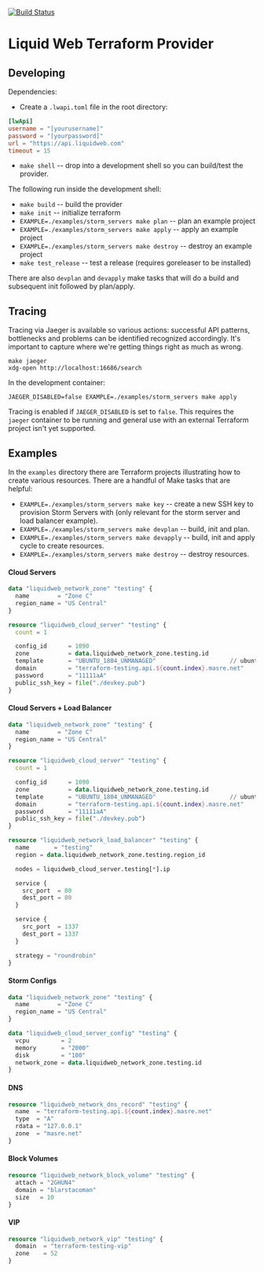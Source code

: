 [![Build Status](https://travis-ci.org/liquidweb/terraform-provider-liquidweb.svg?branch=master)](https://travis-ci.org/liquidweb/terraform-provider-liquidweb)

# Liquid Web Terraform Provider

## Developing

Dependencies:

- Create a `.lwapi.toml` file in the root directory:

```toml
[lwApi]
username = "[yourusername]"
password = "[yourpassword]"
url = "https://api.liquidweb.com"
timeout = 15
```

- `make shell` -- drop into a development shell so you can build/test the provider.

The following run inside the development shell:

- `make build` -- build the provider
- `make init` -- initialize terraform
- `EXAMPLE=./examples/storm_servers make plan` -- plan an example project
- `EXAMPLE=./examples/storm_servers make apply` -- apply an example project
- `EXAMPLE=./examples/storm_servers make destroy` -- destroy an example project
- `make test_release` -- test a release (requires goreleaser to be installed)

There are also `devplan` and `devapply` make tasks that will do a build and subsequent init followed by plan/apply.

## Tracing

Tracing via Jaeger is available so various actions: successful API patterns, bottlenecks and problems can be identified recognized accordingly. It's important to capture where we're getting things right as much as wrong.

```shell
make jaeger
xdg-open http://localhost:16686/search
```

In the development container:

```shell
JAEGER_DISABLED=false EXAMPLE=./examples/storm_servers make apply
```

Tracing is enabled if `JAEGER_DISABLED` is set to `false`. This requires the `jaeger` container to be running and general use with an external Terraform project isn't yet supported.

## Examples

In the `examples` directory there are Terraform projects illustrating how to create various resources. There are a handful of Make tasks that are helpful:

- `EXAMPLE=./examples/storm_servers make key` -- create a new SSH key to provision Storm Servers with (only relevant for the storm server and load balancer example).
- `EXAMPLE=./examples/storm_servers make devplan` -- build, init and plan.
- `EXAMPLE=./examples/storm_servers make devapply` -- build, init and apply cycle to create resources.
- `EXAMPLE=./examples/storm_servers make destroy` -- destroy resources.

#### Cloud Servers

```terraform
data "liquidweb_network_zone" "testing" {
  name        = "Zone C"
  region_name = "US Central"
}

resource "liquidweb_cloud_server" "testing" {
  count = 1

  config_id      = 1090
  zone           = data.liquidweb_network_zone.testing.id
  template       = "UBUNTU_1804_UNMANAGED"                     // ubuntu 18.04
  domain         = "terraform-testing.api.${count.index}.masre.net"
  password       = "11111aA"
  public_ssh_key = file("./devkey.pub")
}
```

#### Cloud Servers + Load Balancer

```terraform
data "liquidweb_network_zone" "testing" {
  name        = "Zone C"
  region_name = "US Central"
}

resource "liquidweb_cloud_server" "testing" {
  count = 1

  config_id      = 1090
  zone           = data.liquidweb_network_zone.testing.id
  template       = "UBUNTU_1804_UNMANAGED"                     // ubuntu 18.04
  domain         = "terraform-testing.api.${count.index}.masre.net"
  password       = "11111aA"
  public_ssh_key = file("./devkey.pub")
}

resource "liquidweb_network_load_balancer" "testing" {
  name       = "testing"
  region = data.liquidweb_network_zone.testing.region_id

  nodes = liquidweb_cloud_server.testing[*].ip

  service {
    src_port  = 80
    dest_port = 80
  }

  service {
    src_port  = 1337
    dest_port = 1337
  }

  strategy = "roundrobin"
}
```

#### Storm Configs

```terraform
data "liquidweb_network_zone" "testing" {
  name        = "Zone C"
  region_name = "US Central"
}

data "liquidweb_cloud_server_config" "testing" {
  vcpu         = 2
  memory       = "2000"
  disk         = "100"
  network_zone = data.liquidweb_network_zone.testing.id
}
```

#### DNS

```terraform
resource "liquidweb_network_dns_record" "testing" {
  name  = "terraform-testing.api.${count.index}.masre.net"
  type  = "A"
  rdata = "127.0.0.1"
  zone  = "masre.net"
}
```

#### Block Volumes

```terraform
resource "liquidweb_network_block_volume" "testing" {
  attach = "2GHUN4"
  domain = "blarstacoman"
  size   = 10
}
```

#### VIP

```terraform
resource "liquidweb_network_vip" "testing" {
  domain  = "terraform-testing-vip"
  zone    = 52
}
```
